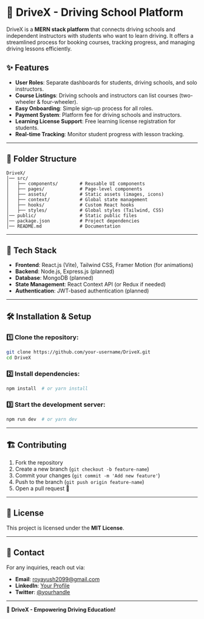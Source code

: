 # 🚗 DriveX - Driving School Platform

DriveX is a **MERN stack platform** that connects driving schools and independent instructors with students who want to learn driving. It offers a streamlined process for booking courses, tracking progress, and managing driving lessons efficiently.

## ✨ Features
- **User Roles**: Separate dashboards for students, driving schools, and solo instructors.
- **Course Listings**: Driving schools and instructors can list courses (two-wheeler & four-wheeler).
- **Easy Onboarding**: Simple sign-up process for all roles.
- **Payment System**: Platform fee for driving schools and instructors.
- **Learning License Support**: Free learning license registration for students.
- **Real-time Tracking**: Monitor student progress with lesson tracking.

---
## 📂 Folder Structure

```
DriveX/
│── src/
│   ├── components/        # Reusable UI components
│   ├── pages/             # Page-level components
│   ├── assets/            # Static assets (images, icons)
│   ├── context/           # Global state management
│   ├── hooks/             # Custom React hooks
│   ├── styles/            # Global styles (Tailwind, CSS)
│── public/                # Static public files
│── package.json           # Project dependencies
│── README.md              # Documentation
```

---
## 🚀 Tech Stack
- **Frontend**: React.js (Vite), Tailwind CSS, Framer Motion (for animations)
- **Backend**: Node.js, Express.js (planned)
- **Database**: MongoDB (planned)
- **State Management**: React Context API (or Redux if needed)
- **Authentication**: JWT-based authentication (planned)

---
## 🛠 Installation & Setup

### 1️⃣ Clone the repository:
```sh
git clone https://github.com/your-username/DriveX.git
cd DriveX
```

### 2️⃣ Install dependencies:
```sh
npm install  # or yarn install
```

### 3️⃣ Start the development server:
```sh
npm run dev  # or yarn dev
```

---
## 🏗 Contributing
1. Fork the repository
2. Create a new branch (`git checkout -b feature-name`)
3. Commit your changes (`git commit -m 'Add new feature'`)
4. Push to the branch (`git push origin feature-name`)
5. Open a pull request 🚀

---
## 📜 License
This project is licensed under the **MIT License**.

---
## 🤝 Contact
For any inquiries, reach out via:
- **Email**: royayush2099@gmail.com
- **LinkedIn**: [Your Profile](https://linkedin.com/in/your-profile)
- **Twitter**: [@yourhandle](https://twitter.com/yourhandle)

---
🚀 **DriveX - Empowering Driving Education!**

